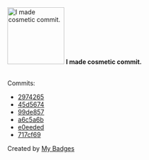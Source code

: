 <img src="https://my-badges.github.io/my-badges/cosmetic-commit.png" alt="I made cosmetic commit." title="I made cosmetic commit." width="128">
<strong>I made cosmetic commit.</strong>
<br><br>

Commits:

- <a href="https://github.com/Rignchen/Rignchen/commit/2974265ca1d8a8d00a304c14b9e2dcffdcc6654c">2974265</a>
- <a href="https://github.com/Rignchen/dotfile/commit/45d56744aef9360879dfcade8699586dff859aef">45d5674</a>
- <a href="https://github.com/Rignchen/dotfile/commit/99de857d57e8bbd7f8acda77b3727c0a719adca3">99de857</a>
- <a href="https://github.com/Rignchen/dotfile/commit/a6c5a6ba3ada737a6acc6278b6070a557a66cc54">a6c5a6b</a>
- <a href="https://github.com/Rignchen/dotfile/commit/e0eeded9c8267459a5c6fda568594787960945c0">e0eeded</a>
- <a href="https://github.com/Rignchen/worm_hole/commit/717cf69751058c2442f0b064c3ba20af3e1aafdf">717cf69</a>


Created by <a href="https://github.com/my-badges/my-badges">My Badges</a>